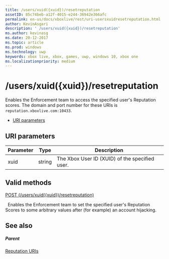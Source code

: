 ```yaml
---
title: /users/xuid({xuid})/resetreputation
assetID: 85c74beb-a12f-4015-e244-36942e366afc
permalink: en-us/docs/xboxlive/rest/uri-usersxuidresetreputation.html
author: KevinAsgari
description: ' /users/xuid({xuid})/resetreputation'
ms.author: kevinasg
ms.date: 20-12-2017
ms.topic: article
ms.prod: windows
ms.technology: uwp
keywords: xbox live, xbox, games, uwp, windows 10, xbox one
ms.localizationpriority: medium
---
```



# /users/xuid({xuid})/resetreputation
Enables the Enforcement team to access the specified user's Reputation scores. 
The domain and port number for these URIs is `reputation.xboxlive.com:10433`.
 
  * [URI parameters](#ID4EV)
 
<a id="ID4EV"></a>

 
## URI parameters
 
| Parameter| Type| Description| 
| --- | --- | --- | 
| xuid| string| The Xbox User ID (XUID) of the specified user.| 
  
<a id="ID4EVB"></a>

 
## Valid methods

[POST (/users/xuid({xuid})/resetreputation)](uri-usersxuidresetreputationpost.md)

&nbsp;&nbsp;Enables the Enforcement team to set the specified user's Reputation Scores to some arbitrary values after (for example) an account hijacking.
 
<a id="ID4E6B"></a>

 
## See also
 
<a id="ID4EBC"></a>

 
##### Parent 

[Reputation URIs](atoc-reference-reputation.md)

   